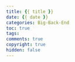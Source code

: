 ```yaml
---
title: {{ title }}
date: {{ date }}
categories: Big-Back-End
toc: true
tags:
comments: true
copyright: true
hidden: false
---
```




<!--more-->

